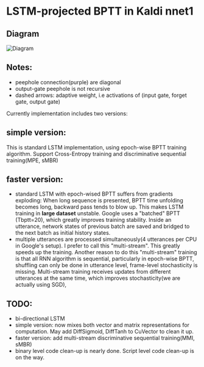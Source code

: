 LSTM-projected BPTT in Kaldi nnet1
===
Diagram
---
![Diagram](https://raw.githubusercontent.com/dophist/kaldi-lstm/master/misc/LSTM_DIAG_EQUATION.jpg)

Notes:  
---
* peephole connection(purple) are diagonal
* output-gate peephole is not recursive
* dashed arrows: adaptive weight, i.e activations of (input gate, forget gate, output gate)

Currently implementation includes two versions:

simple version:
---
This is standard LSTM implementation, using epoch-wise BPTT training algorithm.
Support Cross-Entropy training and discriminative sequential training(MPE, sMBR)

faster version:
---
* standard LSTM with epoch-wised BPTT suffers from gradients exploding:
When long sequence is presented, BPTT time unfolding becomes long, backward pass tends to blow up.
This makes LSTM training in **large dataset** unstable.
Google uses a "batched" BPTT (Tbptt=20), which greatly improves training stability.
Inside an utterance, network states of previous batch are saved and bridged to the next batch as initial history states.
* multiple utterances are processed simultaneously(4 utterances per CPU in Google's setup).
I prefer to call this "multi-stream". This greatly speeds up the training.
Another reason to do this "multi-stream" training is that all RNN algorithm is sequential, 
particularly in epoch-wise BPTT, shuffling can only be done in utterance level, frame-level stochasticity is missing.
Multi-stream training receives updates from different utterances at the same time, which improves stochasticity(we are actually using SGD), 

TODO:  
---
* bi-directional LSTM  
* simple version: now mixes both vector and matrix representations for computation. May add DiffSigmoid, DiffTanh to CuVector to clean it up.
* faster version: add multi-stream discriminative sequential training(MMI, sMBR)
* binary level code clean-up is nearly done. Script level code clean-up is on the way.

